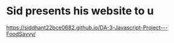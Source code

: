 # Sid presents his website to u

https://siddhant22bce0682.github.io/DA-3-Javascript-Project---FoodSavvy/
